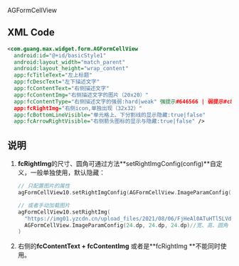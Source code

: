 AGFormCellView

## XML Code

```xml
<com.guang.max.widget.form.AGFormCellView
  android:id="@+id/basicStyle1"
  android:layout_width="match_parent"
  android:layout_height="wrap_content"
  app:fcTitleText="左上标题"
  app:fcDescText="左下描述文字"
  app:fcContentText="右侧描述文字"
  app:fcContentImg="右侧描述文字的图片（20x20）"
  app:fcContentType="右侧描述文字的强弱:hard|weak" 强提示#646566 | 弱提示#c8c9cc
  app:fcRightImg="右侧icon,单独出现（32x32）"    
  app:fcBottomLineVisible="单元格上、下分割线的显示隐藏:true|false" 
  app:fcArrowRightVisible="右侧箭头图标的显示与隐藏:true|false" /> 
```

## 说明

1. **fcRightImg**的尺寸、圆角可通过方法**setRightImgConfig(config)**自定义，一般单独使用，默认隐藏：

   ```kotlin
   // 只配置图片的属性
   agFormCellView10.setRightImgConfig(AGFormCellView.ImageParamConfig(24.dp,24.dp,24.dp))
   
   // 或者手动加载图片
   agFormCellView10.setRightImg(
     "https://img01.yzcdn.cn/upload_files/2021/08/06/FjHeAl0ATuHTl5LVdJ4pj0Xgxepg.jpg",
     AGFormCellView.ImageParamConfig(24.dp, 24.dp, 24.dp)//宽、高、圆角
   )
   ```

2. 右侧的**fcContentText + fcContentImg** 或者是**fcRightImg **不能同时使用。

   



